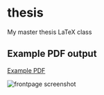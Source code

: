 # thesis
My master thesis LaTeX class

## Example PDF output
[Example PDF](/../screenshots/example.pdf?raw=true)

![frontpage screenshot](/../screenshots/frontpage.png?raw=true)

